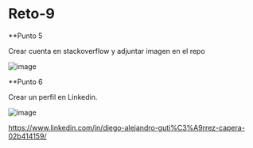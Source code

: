 # Reto-9

**Punto 5

Crear cuenta en stackoverflow y adjuntar imagen en el repo

![image](https://github.com/diegocapera/Reto-9/assets/124608110/f0362f1c-d42f-411e-8ca9-d1c882aecfb2)
 
 **Punto 6
 
 Crear un perfil en Linkedin.
 
 ![image](https://github.com/diegocapera/Reto-9/assets/124608110/950eb1b6-dc8a-4b00-bfb3-eeeaccdbfbb8)

https://www.linkedin.com/in/diego-alejandro-guti%C3%A9rrez-capera-02b414159/
